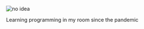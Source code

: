 ![no idea](https://github.com/arthursemh/arthursemh/blob/main/pixel-art.gif)

Learning programming in my room since the pandemic